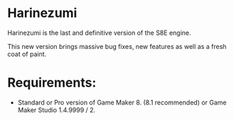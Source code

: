 # Harinezumi
  Harinezumi is the last and definitive version of the S8E engine.
 
  This new version brings massive bug fixes, 
  new features as well as a fresh coat of paint. 

# Requirements:
  - Standard or Pro version of Game Maker 8. (8.1 recommended) or Game Maker Studio 1.4.9999 / 2.
  
  
